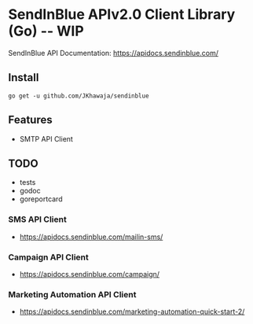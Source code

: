 # SendInBlue APIv2.0 Client Library (Go) -- WIP

SendInBlue API Documentation: https://apidocs.sendinblue.com/

## Install

`go get -u github.com/JKhawaja/sendinblue`

## Features

- SMTP API Client

## TODO

- tests
- godoc
- goreportcard

### SMS API Client

- https://apidocs.sendinblue.com/mailin-sms/

### Campaign API Client

- https://apidocs.sendinblue.com/campaign/

### Marketing Automation API Client

- https://apidocs.sendinblue.com/marketing-automation-quick-start-2/

